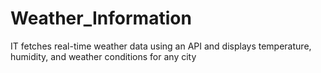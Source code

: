 # Weather_Information
IT fetches real-time weather data using an API and displays temperature, humidity, and weather conditions for any city
